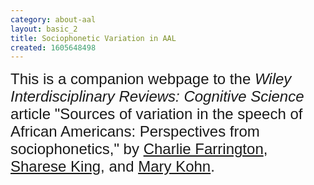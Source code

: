 ```yaml
---
category: about-aal
layout: basic_2
title: Sociophonetic Variation in AAL
created: 1605648498
---
```

<p><span style="font-size:24px;"><span style="font-family:Trebuchet MS,Helvetica,sans-serif;">This is a companion webpage to the <em>Wiley Interdisciplinary Reviews: Cognitive Science </em>article "Sources of variation in the speech of African Americans: Perspectives from sociophonetics," by <a href="https://charliefarrington.com/" target="_blank">Charlie Farrington</a>, <a href="https://www.drshareseking.com/" target="_blank">Sharese King</a>, and <a href="https://maryekohn.com/" target="_blank">Mary Kohn</a>.</span></span></p><p>&nbsp;</p>
